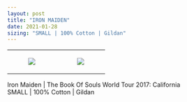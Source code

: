 ```yaml
---
layout: post
title: "IRON MAIDEN"
date: 2021-01-28
sizing: "SMALL | 100% Cotton | Gildan"
---
```




<table style="width:100%;"><tr><td style="vertical-align:top;">
      <figure class="tmblr-full" data-orig-height="2048" data-orig-width="1365" data-orig-src="https://concertshirts.netlify.app/shirts/0323/0323-01.jpg"><img src="https://64.media.tumblr.com/8f4eb7d608edd6dc7ff59583c7998637/c8a4744fe65a5f83-27/s540x810/8ee89403c1cea3c0ee9fbb14c5354a65f30f6852.jpg" data-orig-height="2048" data-orig-width="1365" data-orig-src="https://concertshirts.netlify.app/shirts/0323/0323-01.jpg"/></figure></td>
    <td style="vertical-align:top;">
      <figure class="tmblr-full" data-orig-height="2048" data-orig-width="1365" data-orig-src="https://concertshirts.netlify.app/shirts/0323/0323-02.jpg"><img src="https://64.media.tumblr.com/a3fc23d2c8d61d19612b1a2130bf77ce/c8a4744fe65a5f83-c8/s540x810/4eafe26e0546846145561b6a632cd675ffeb5f0e.jpg" data-orig-height="2048" data-orig-width="1365" data-orig-src="https://concertshirts.netlify.app/shirts/0323/0323-02.jpg"/></figure></td>
  </tr></table><p>
  Iron Maiden | The Book Of Souls World Tour 2017: California<br/>SMALL | 100% Cotton | Gildan
</p>
